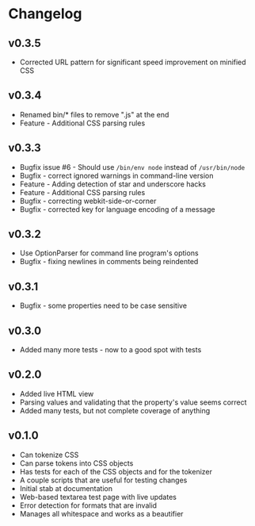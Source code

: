 Changelog
=========

v0.3.5
------

* Corrected URL pattern for significant speed improvement on minified CSS

v0.3.4
------

* Renamed bin/* files to remove ".js" at the end
* Feature - Additional CSS parsing rules

v0.3.3
------

* Bugfix issue #6 - Should use `/bin/env node` instead of `/usr/bin/node`
* Bugfix - correct ignored warnings in command-line version
* Feature - Adding detection of star and underscore hacks
* Feature - Additional CSS parsing rules
* Bugfix - correcting webkit-side-or-corner
* Bugfix - corrected key for language encoding of a message

v0.3.2
------

* Use OptionParser for command line program's options
* Bugfix - fixing newlines in comments being reindented

v0.3.1
------

* Bugfix - some properties need to be case sensitive

v0.3.0
------

* Added many more tests - now to a good spot with tests

v0.2.0
------

* Added live HTML view
* Parsing values and validating that the property's value seems correct
* Added many tests, but not complete coverage of anything

v0.1.0
------

* Can tokenize CSS
* Can parse tokens into CSS objects
* Has tests for each of the CSS objects and for the tokenizer
* A couple scripts that are useful for testing changes
* Initial stab at documentation
* Web-based textarea test page with live updates
* Error detection for formats that are invalid
* Manages all whitespace and works as a beautifier
